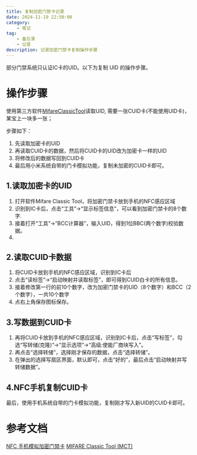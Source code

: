 ```yaml
---
title: 复制加密门禁卡记录
date: 2024-11-19 22:50:00
category:
    - 笔记
tag:  
    - 备忘录
    - 记录
description: 记录加密门禁卡复制操作步骤
---
```


部分门禁系统只认证IC卡的UID。以下为复制 UID 的操作步骤。

# 操作步骤
使用第三方软件[MifareClassicTool](https://github.com/ikarus23/MifareClassicTool/blob/master/README.zh-CN.md)读取UID,
需要一张CUID卡(不能使用UID卡)，某宝上一块多一张；


步骤如下：
1. 先读取加密卡的UID
2. 再读取CUID卡的数据，然后将CUID卡的UID改为加密卡一样的UID
3. 将修改后的数据写回到CUID卡
4. 最后用小米系统自带的门卡模拟功能，复制未加密的CUID卡即可。


## 1.读取加密卡的UID
1. 打开软件Mifare Classic Tool，将加密门禁卡放到手机的NFC感应区域
2. 识别到IC卡后，点击“工具”->“显示标签信息”，可以看到加密门禁卡的8个数字.
3. 接着打开“工具”->“BCC计算器”，输入UID，得到1位BBC(两个数字)校验数据。  
4. 
## 2.读取CUID卡数据
1. 将CUID卡放到手机的NFC感应区域，识别到IC卡后
2. 点击“读标签”->“启动映射并读取标签”，即可得到CUID白卡的所有信息。  
3. 接着修改第一行的前10个数字，改为加密门禁卡的UID（8个数字）和BCC（2个数字），一共10个数字
4. 点右上角保存图标保存。  

## 3.写数据到CUID卡
1. 再将CUID卡放到手机的NFC感应区域，识别到IC卡后，点击“写标签”，勾选“写转储(克隆)”->“显示选项”->“高级:使能厂商块写入”。  
2. 再点击“选择转储”，选择刚才保存的数据，点击“选择转储”。  
3. 在弹出的选择写扇区界面，默认即可，点击“好的”，最后点击“启动映射并写转储数据”。

## 4.NFC手机复制CUID卡
最后，使用手机系统自带的门卡模拟功能，复制刚才写入新UID的CUID卡即可。


# 参考文档
[NFC 手机模拟加密门禁卡](https://blog.csdn.net/pingis58/article/details/125458697)
[MIFARE Classic Tool (MCT)](https://github.com/ikarus23/MifareClassicTool/blob/master/README.zh-CN.md)